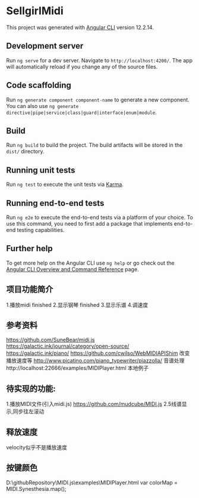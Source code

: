 # SellgirlMidi

This project was generated with [Angular CLI](https://github.com/angular/angular-cli) version 12.2.14.

## Development server

Run `ng serve` for a dev server. Navigate to `http://localhost:4200/`. The app will automatically reload if you change any of the source files.

## Code scaffolding

Run `ng generate component component-name` to generate a new component. You can also use `ng generate directive|pipe|service|class|guard|interface|enum|module`.

## Build

Run `ng build` to build the project. The build artifacts will be stored in the `dist/` directory.

## Running unit tests

Run `ng test` to execute the unit tests via [Karma](https://karma-runner.github.io).

## Running end-to-end tests

Run `ng e2e` to execute the end-to-end tests via a platform of your choice. To use this command, you need to first add a package that implements end-to-end testing capabilities.

## Further help

To get more help on the Angular CLI use `ng help` or go check out the [Angular CLI Overview and Command Reference](https://angular.io/cli) page.

## 项目功能简介
1.播放midi  finished
2.显示钢琴  finished
3.显示乐谱
4.调速度

## 参考资料
https://github.com/SuneBear/midi.js
https://galactic.ink/journal/category/open-source/
https://galactic.ink/piano/
https://github.com/cwilso/WebMIDIAPIShim  改变播放速度等
http://www.picatino.com/piano_typewriter/piazzolla/  音谱处理
http://localhost:22666/examples/MIDIPlayer.html  本地例子

## 待实现的功能:
1.播放MIDI文件(引入midi.js)
  https://github.com/mudcube/MIDI.js
2.5线谱显示,同步往左滚动

## 释放速度
velocity似乎不是播放速度

## 按键颜色
D:\githubRepository\MIDI.js\examples\MIDIPlayer.html
				var colorMap = MIDI.Synesthesia.map();